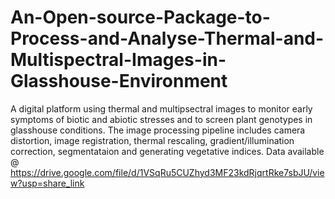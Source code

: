 # An-Open-source-Package-to-Process-and-Analyse-Thermal-and-Multispectral-Images-in-Glasshouse-Environment
A digital platform using thermal and multipsectral images to monitor early symptoms of biotic and abiotic stresses and to screen plant genotypes in glasshouse conditions.
The image processing pipeline includes camera distortion, image registration, thermal rescaling, gradient/illumination correction, segmentataion and generating vegetative indices. 
Data available @ https://drive.google.com/file/d/1VSqRu5CUZhyd3MF23kdRjqrtRke7sbJU/view?usp=share_link
